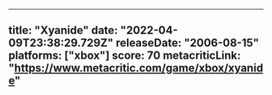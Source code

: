 
---
title: "Xyanide"
date: "2022-04-09T23:38:29.729Z"
releaseDate: "2006-08-15"
platforms: ["xbox"]
score: 70
metacriticLink: "https://www.metacritic.com/game/xbox/xyanide"
---
